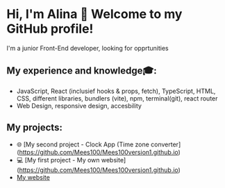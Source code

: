 # Hi, I'm Alina 👋 Welcome to my GitHub profile!

 I'm a junior Front-End developer, looking for opprtunities

## My experience and knowledge🎓:
- JavaScript, React (inclusief hooks & props, fetch), TypeScript, HTML, CSS, different libraries, bundlers (vite), npm, terminal(git), react router 
- Web Design, responsive design, accesbility
  
## My projects:
- 🌐 [My second project - Clock App (Time zone converter] (https://github.com/Mees100/Mees100version1.github.io) 
- 💻 [My first project - My own website] (https://github.com/Mees100/Mees100version1.github.io)
- <a href="https://github.com/Mees100/Mees100version1.github.io">My website</a>



